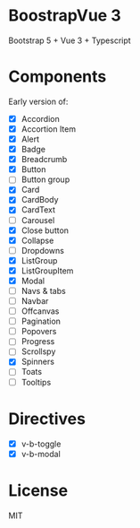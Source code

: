 # BoostrapVue 3

Bootstrap 5 + Vue 3 + Typescript

# Components

Early version of:

- [x] Accordion
- [x] Accortion Item
- [x] Alert
- [x] Badge
- [x] Breadcrumb
- [x] Button
- [ ] Button group
- [x] Card
- [x] CardBody
- [x] CardText
- [ ] Carousel
- [x] Close button
- [x] Collapse
- [ ] Dropdowns
- [x] ListGroup
- [x] ListGroupItem
- [x] Modal
- [ ] Navs & tabs
- [ ] Navbar
- [ ] Offcanvas
- [ ] Pagination
- [ ] Popovers
- [ ] Progress
- [ ] Scrollspy
- [x] Spinners
- [ ] Toats
- [ ] Tooltips

# Directives

- [x] v-b-toggle
- [x] v-b-modal

# License

MIT
